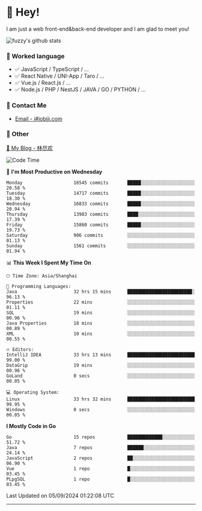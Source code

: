 # 👋 Hey!

I am just a web front-end&back-end developer and I am glad to meet you!

![fuzzy's github stats](https://github-readme-stats.vercel.app/api?username=JaydenForYou&&show_icons=true&&title_color=1abc9c&&icon_color=1abc9c)


### 📝 Worked language

- ✅ JavaScript / TypeScript / ...
- ✅ React Native / UNI-App / Taro / ...
- ✅ Vue.js / React.js / ...
- ✅ Node.js / PHP / NestJS / JAVA / GO / PYTHON / ...

### 📮 Contact Me

- [Email - i#iobiji.com](mailto:i@iobiji.com)


### 🤪 Other

[📌 My Blog - 林尽欢](https://iobiji.com)

<!--START_SECTION:waka-->
![Code Time](http://img.shields.io/badge/Code%20Time-1%2C014%20hrs%2011%20mins-blue)

📅 **I'm Most Productive on Wednesday** 

```text
Monday                   16545 commits       █████░░░░░░░░░░░░░░░░░░░░   20.58 % 
Tuesday                  14717 commits       █████░░░░░░░░░░░░░░░░░░░░   18.30 % 
Wednesday                16833 commits       █████░░░░░░░░░░░░░░░░░░░░   20.94 % 
Thursday                 13983 commits       ████░░░░░░░░░░░░░░░░░░░░░   17.39 % 
Friday                   15860 commits       █████░░░░░░░░░░░░░░░░░░░░   19.73 % 
Saturday                 906 commits         ░░░░░░░░░░░░░░░░░░░░░░░░░   01.13 % 
Sunday                   1561 commits        ░░░░░░░░░░░░░░░░░░░░░░░░░   01.94 % 
```


📊 **This Week I Spent My Time On** 

```text
🕑︎ Time Zone: Asia/Shanghai

💬 Programming Languages: 
Java                     32 hrs 15 mins      ████████████████████████░   96.13 % 
Properties               22 mins             ░░░░░░░░░░░░░░░░░░░░░░░░░   01.11 % 
SQL                      19 mins             ░░░░░░░░░░░░░░░░░░░░░░░░░   00.96 % 
Java Properties          18 mins             ░░░░░░░░░░░░░░░░░░░░░░░░░   00.89 % 
XML                      10 mins             ░░░░░░░░░░░░░░░░░░░░░░░░░   00.55 % 

🔥 Editors: 
IntelliJ IDEA            33 hrs 13 mins      █████████████████████████   99.00 % 
DataGrip                 19 mins             ░░░░░░░░░░░░░░░░░░░░░░░░░   00.96 % 
GoLand                   0 secs              ░░░░░░░░░░░░░░░░░░░░░░░░░   00.05 % 

💻 Operating System: 
Linux                    33 hrs 32 mins      █████████████████████████   99.95 % 
Windows                  0 secs              ░░░░░░░░░░░░░░░░░░░░░░░░░   00.05 % 
```

**I Mostly Code in Go** 

```text
Go                       15 repos            █████████████░░░░░░░░░░░░   51.72 % 
Java                     7 repos             ██████░░░░░░░░░░░░░░░░░░░   24.14 % 
JavaScript               2 repos             ██░░░░░░░░░░░░░░░░░░░░░░░   06.90 % 
Vue                      1 repo              █░░░░░░░░░░░░░░░░░░░░░░░░   03.45 % 
PLpgSQL                  1 repo              █░░░░░░░░░░░░░░░░░░░░░░░░   03.45 % 
```




 Last Updated on 05/09/2024 01:22:08 UTC
<!--END_SECTION:waka-->
---
